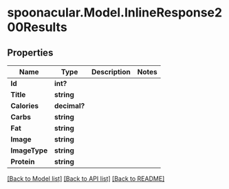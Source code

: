 # spoonacular.Model.InlineResponse200Results
## Properties

Name | Type | Description | Notes
------------ | ------------- | ------------- | -------------
**Id** | **int?** |  | 
**Title** | **string** |  | 
**Calories** | **decimal?** |  | 
**Carbs** | **string** |  | 
**Fat** | **string** |  | 
**Image** | **string** |  | 
**ImageType** | **string** |  | 
**Protein** | **string** |  | 

[[Back to Model list]](../README.md#documentation-for-models) [[Back to API list]](../README.md#documentation-for-api-endpoints) [[Back to README]](../README.md)

